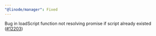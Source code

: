 ```yaml
---
"@linode/manager": Fixed
---
```


Bug in loadScript function not resolving promise if script already existed  ([#12203](https://github.com/linode/manager/pull/12203))

